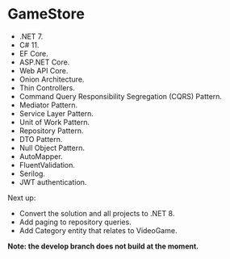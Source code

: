 # GameStore

- .NET 7.
- C# 11.
- EF Core.
- ASP.NET Core.
- Web API Core.
- Onion Architecture.
- Thin Controllers.
- Command Query Responsibility Segregation (CQRS) Pattern.
- Mediator Pattern.
- Service Layer Pattern.
- Unit of Work Pattern.
- Repository Pattern.
- DTO Pattern.
- Null Object Pattern.
- AutoMapper.
- FluentValidation.
- Serilog.
- JWT authentication.


Next up:
- Convert the solution and all projects to .NET 8.
- Add paging to repository queries.
- Add Category entity that relates to VideoGame.

**Note: the develop branch does not build at the moment.**
